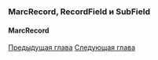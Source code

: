 ### MarcRecord, RecordField и SubField

#### MarcRecord

[Предыдущая глава](chapter2.md) [Следующая глава](chapter4.md)



